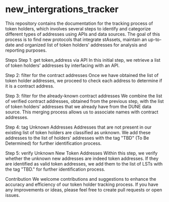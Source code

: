 # new_intergrations_tracker


This repository contains the documentation for the tracking process of token holders, which involves several steps to identify and categorize different types of addresses using APIs and data sources. The goal of this process is to find new protocols that integrate stAssets, maintain an up-to-date and organized list of token holders' addresses for analysis and reporting purposes.

Steps
Step 1: get token_address via API
In this initial step, we retrieve a list of token holders' addresses by interfacing with an API.

Step 2: filter for the contract addresses
Once we have obtained the list of token holder addresses, we proceed to check each address to determine if it is a contract address.

Step 3: filter for the already-known contract addresses
We combine the list of verified contract addresses, obtained from the previous step, with the list of token holders' addresses that we already have from the DUNE data source. This merging process allows us to associate names with contract addresses.

Step 4: tag Unknown Addresses
Addresses that are not present in our existing list of token holders are classified as unknown. We add these addresses to the list of holders' addresses with the tag "TBD" (To Be Determined) for further identification process.

Step 5: verify Unknown New Token Addresses
Within this step, we verify whether the unknown new addresses are indeed token addresses. If they are identified as valid token addresses, we add them to the list of LSTs with the tag "TBD." for further identification process.

Contribution
We welcome contributions and suggestions to enhance the accuracy and efficiency of our token holder tracking process. If you have any improvements or ideas, please feel free to create pull requests or open issues.



